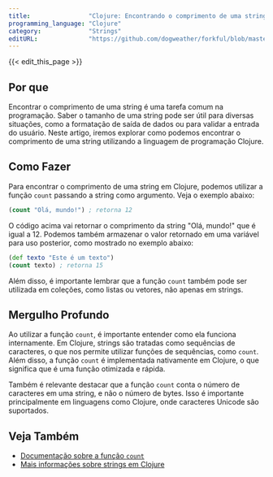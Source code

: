 ```yaml
---
title:                "Clojure: Encontrando o comprimento de uma string"
programming_language: "Clojure"
category:             "Strings"
editURL:              "https://github.com/dogweather/forkful/blob/master/content/pt/clojure/finding-the-length-of-a-string.md"
---
```


{{< edit_this_page >}}

## Por que

Encontrar o comprimento de uma string é uma tarefa comum na programação. Saber o tamanho de uma string pode ser útil para diversas situações, como a formatação de saída de dados ou para validar a entrada do usuário. Neste artigo, iremos explorar como podemos encontrar o comprimento de uma string utilizando a linguagem de programação Clojure.

## Como Fazer

Para encontrar o comprimento de uma string em Clojure, podemos utilizar a função `count` passando a string como argumento. Veja o exemplo abaixo:

```Clojure
(count "Olá, mundo!") ; retorna 12
```

O código acima vai retornar o comprimento da string "Olá, mundo!" que é igual a 12. Podemos também armazenar o valor retornado em uma variável para uso posterior, como mostrado no exemplo abaixo:

```Clojure
(def texto "Este é um texto")
(count texto) ; retorna 15
```

Além disso, é importante lembrar que a função `count` também pode ser utilizada em coleções, como listas ou vetores, não apenas em strings.

## Mergulho Profundo

Ao utilizar a função `count`, é importante entender como ela funciona internamente. Em Clojure, strings são tratadas como sequências de caracteres, o que nos permite utilizar funções de sequências, como `count`. Além disso, a função `count` é implementada nativamente em Clojure, o que significa que é uma função otimizada e rápida.

Também é relevante destacar que a função `count` conta o número de caracteres em uma string, e não o número de bytes. Isso é importante principalmente em linguagens como Clojure, onde caracteres Unicode são suportados.

## Veja Também

- [Documentação sobre a função `count`](https://clojuredocs.org/clojure.core/count)
- [Mais informações sobre strings em Clojure](https://clojure.org/api/cheatsheet#Strings)